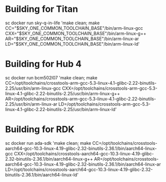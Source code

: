 # Building for Titan  
sc docker run sky-q-in-life 'make clean; make CC="$SKY_ONE_COMMON_TOOLCHAIN_BASE"/bin/arm-linux-gcc CXX="$SKY_ONE_COMMON_TOOLCHAIN_BASE"/bin/arm-linux-g++ AR="$SKY_ONE_COMMON_TOOLCHAIN_BASE"/bin/arm-linux-ar LD="$SKY_ONE_COMMON_TOOLCHAIN_BASE"/bin/arm-linux-ld'

# Building for Hub 4 
sc docker run bcm502l07 'make clean; make CC=/opt/toolchains/crosstools-arm-gcc-5.3-linux-4.1-glibc-2.22-binutils-2.25/usr/bin/arm-linux-gcc CXX=/opt/toolchains/crosstools-arm-gcc-5.3-linux-4.1-glibc-2.22-binutils-2.25/usr/bin/arm-linux-g++ AR=/opt/toolchains/crosstools-arm-gcc-5.3-linux-4.1-glibc-2.22-binutils-2.25/usr/bin/arm-linux-ar LD=/opt/toolchains/crosstools-arm-gcc-5.3-linux-4.1-glibc-2.22-binutils-2.25/usr/bin/arm-linux-ld'

# Building for RDK
sc docker run ada-sdk 'make clean; make CC=/opt/toolchains/crosstools-aarch64-gcc-10.3-linux-4.19-glibc-2.32-binutils-2.36.1/bin/aarch64-linux-gcc CXX=/opt/toolchains/crosstools-aarch64-gcc-10.3-linux-4.19-glibc-2.32-binutils-2.36.1/bin/aarch64-linux-g++ AR=/opt/toolchains/crosstools-aarch64-gcc-10.3-linux-4.19-glibc-2.32-binutils-2.36.1/bin/aarch64-linux-ar LD=/opt/toolchains/crosstools-aarch64-gcc-10.3-linux-4.19-glibc-2.32-binutils-2.36.1/bin/aarch64-linux-ld'

